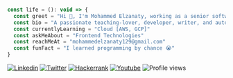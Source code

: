 

```javascript

const life = (): void => {
  const greet = "Hi 👋, I'm Mohammed Elzanaty, working as a senior software engineer @ Vodafone"
  const bio = "A passionate teaching-lover, developer, writer, and autodidact. from Egypt"
  const currentlyLearning = "Cloud [AWS, GCP]"
  const askMeAbout = "Frontend Technologies"
  const reachMeAt = "mohammedelzanaty129@gmail.com"
  const funFact = "I learned programming by chance 😭"
}
``` 

[![Linkedin](https://img.shields.io/badge/LinkedIn-0077B5?style=flat&logo=linkedin&logoColor=white)](https://www.linkedin.com/in/mohammedelzanaty129/)
[![Twitter](https://img.shields.io/badge/Twitter-1DA1F2?style=flat&logo=twitter&logoColor=white)](https://twitter.com/mohammdelzanaty)
[![Hackerrank](https://img.shields.io/badge/-Hackerrank-2EC866?style=flat&logo=HackerRank&logoColor=white)](https://www.hackerrank.com/MohammedElzanaty)
[![Youtube](https://img.shields.io/badge/YouTube-FF0000?style=flat&logo=youtube&logoColor=white)](https://www.youtube.com/channel/UCbV091yAHp0-59jVmfXJbbw)
![Profile views](https://visitor-badge.laobi.icu/badge?page_id=mohammedelzanaty)
<!--
### Hi there 👋
**mohammedelzanaty/mohammedelzanaty** is a ✨ _special_ ✨ repository because its `README.md` (this file) appears on your GitHub profile.

Here are some ideas to get you started:

- 🔭 I’m currently working on ...
- 🌱 I’m currently learning ...
- 👯 I’m looking to collaborate on ...
- 🤔 I’m looking for help with ...
- 💬 Ask me about ...
- 📫 How to reach me: ...
- 😄 Pronouns: ...
- ⚡ Fun fact: ...
-->
